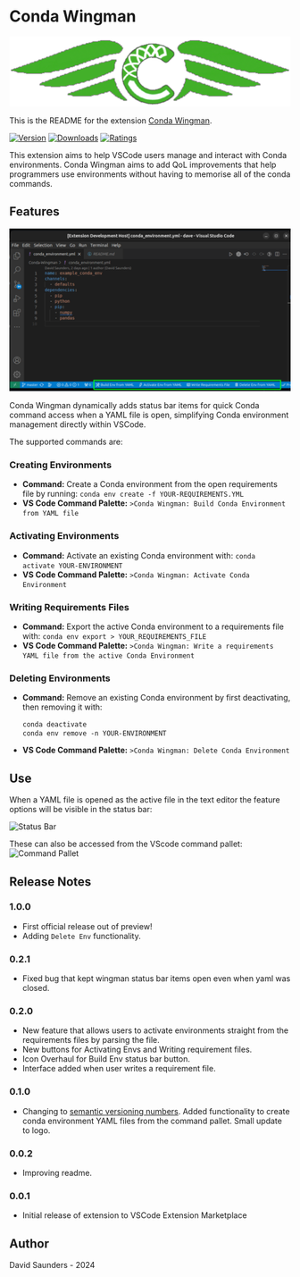 # Conda Wingman

![Banner](images/Logo-Banner.png)

This is the README for the extension [Conda Wingman](https://marketplace.visualstudio.com/items?itemName=DJSaunders1997.conda-wingman).

[![Version](https://vsmarketplacebadges.dev/version-short/djsaunders1997.conda-wingman.png?style=for-the-badge&colorA=252525&colorB=#42AF29)](https://marketplace.visualstudio.com/items?itemName=djsaunders1997.conda-wingman)
[![Downloads](https://vsmarketplacebadges.dev/downloads-short/djsaunders1997.conda-wingman.png?style=for-the-badge&colorA=252525&colorB=#42AF29)](https://marketplace.visualstudio.com/items?itemName=djsaunders1997.conda-wingman)
[![Ratings](https://vsmarketplacebadges.dev/rating-short/djsaunders1997.conda-wingman.png?style=for-the-badge&colorA=252525&colorB=#42AF29)](https://marketplace.visualstudio.com/items?itemName=djsaunders1997.conda-wingman)

This extension aims to help VSCode users manage and interact with Conda environments.
Conda Wingman aims to add QoL improvements that help programmers use environments without having to memorise all of the conda commands.

## Features

![VSCode Screenshot](images/VSCode-Screenshot.png)

Conda Wingman dynamically adds status bar items for quick Conda command access when a YAML file is open, simplifying Conda environment management directly within VSCode.

The supported commands are:

### Creating Environments 
- **Command:** Create a Conda environment from the open requirements file by running:
  ```conda env create -f YOUR-REQUIREMENTS.YML```
- **VS Code Command Palette:** `>Conda Wingman: Build Conda Environment from YAML file`

### Activating Environments
- **Command:** Activate an existing Conda environment with:
  ```conda activate YOUR-ENVIRONMENT```
- **VS Code Command Palette:** `>Conda Wingman: Activate Conda Environment`

### Writing Requirements Files
- **Command:** Export the active Conda environment to a requirements file with:
  ```conda env export > YOUR_REQUIREMENTS_FILE```
- **VS Code Command Palette:** `>Conda Wingman: Write a requirements YAML file from the active Conda Environment`

### Deleting Environments
- **Command:** Remove an existing Conda environment by first deactivating, then removing it with:
  ```
  conda deactivate
  conda env remove -n YOUR-ENVIRONMENT
  ```
- **VS Code Command Palette:** `>Conda Wingman: Delete Conda Environment`

## Use
When a YAML file is opened as the active file in the text editor the feature options will be visible in the status bar:

![Status Bar](images/Status-Bar-Screenshot.png)

These can also be accessed from the VScode command pallet:
![Command Pallet](images/Pallet-Create-Screenshot.png)

## Release Notes

### 1.0.0
- First official release out of preview!
- Adding `Delete Env` functionality.


### 0.2.1
- Fixed bug that kept wingman status bar items open even when yaml was closed. 

### 0.2.0
- New feature that allows users to activate environments straight from the requirements files by parsing the file.
- New buttons for Activating Envs and Writing requirement files.
- Icon Overhaul for Build Env status bar button.
- Interface added when user writes a requirement file.


### 0.1.0

- Changing to [semantic versioning numbers](https://semver.org/).
Added functionality to create conda environment YAML files from the command pallet. Small update to logo.

### 0.0.2

- Improving readme.
### 0.0.1

- Initial release of extension to VSCode Extension Marketplace


## Author

David Saunders - 2024